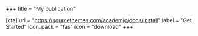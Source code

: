 +++
title = "My publication"

[cta]
  url = "https://sourcethemes.com/academic/docs/install"
  label = "Get Started"
  icon_pack = "fas"
  icon = "download"
+++
